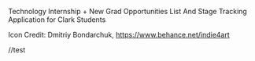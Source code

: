 Technology Internship + New Grad Opportunities List And Stage Tracking Application for Clark Students

Icon Credit: Dmitriy Bondarchuk, https://www.behance.net/indie4art

//test